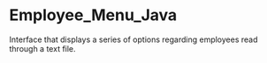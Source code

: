# Employee_Menu_Java
 Interface that displays a series of options regarding employees read through a text file.
